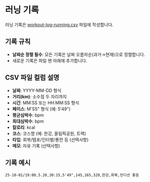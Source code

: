# 러닝 기록

러닝 기록은 [workout-log-running.csv](workout-log-running.csv) 파일에 작성합니다.

## 기록 규칙

- **날짜순 정렬 필수**: 모든 기록은 날짜 오름차순(과거→현재)으로 정렬합니다.
- 새로운 기록은 파일 맨 아래에 추가합니다.

## CSV 파일 컬럼 설명

- **날짜**: YYYY-MM-DD 형식
- **거리(km)**: 소수점 두 자리까지
- **시간**: MM:SS 또는 HH:MM:SS 형식
- **페이스**: M'SS" 형식 (예: 5'49")
- **평균심박수**: bpm
- **최대심박수**: bpm
- **칼로리**: kcal
- **코스**: 코스명 (예: 한강, 올림픽공원, 트랙)
- **타입**: 회복/템포/인터벌/롱런 등 (선택사항)
- **메모**: 자유 기록 (선택사항)

## 기록 예시

```csv
25-10-01/19:00,5.20,30:15,5'49",145,165,320,한강,회복,컨디션 좋음
```